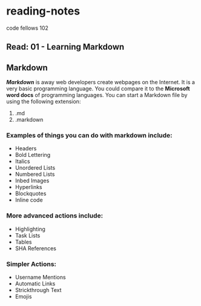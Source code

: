 # reading-notes
code fellows 102
## Read: 01 - Learning Markdown

## Markdown
__*Markdown*__ is away web developers create webpages on the Internet. It is a very basic programming language. You could compare it to the **Microsoft word docs** of programming languages. You can start a Markdown file by using the following extension:
1. .md
2. .markdown

### Examples of things you can do with markdown include:
* Headers
* Bold Lettering
* Italics
* Unordered Lists
* Numbered Lists
* Inbed Images
* Hyperlinks
* Blockquotes
* Inline code

### More advanced actions include:
* Highlighting
* Task Lists
* Tables
* SHA References

### Simpler Actions:
* Username Mentions
* Automatic Links
* Strickthrough Text
* Emojis
